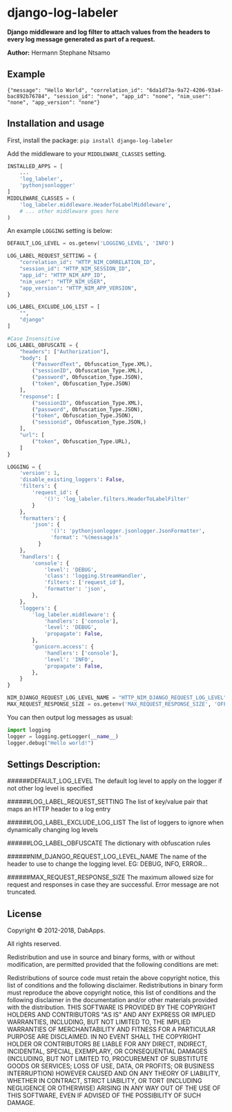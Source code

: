 django-log-labeler
=====================

**Django middleware and log filter to attach values from the headers to every log message generated as part of a request.**

**Author:** Hermann Stephane Ntsamo

Example
-------

```
{"message": "Hello World", "correlation_id": "6da1d73a-9a72-4206-93a4-bac892b76784", "session_id": "none", "app_id": "none", "nim_user": "none", "app_version": "none"}
```


Installation and usage
----------------------

First, install the package: `pip install django-log-labeler`

Add the middleware to your `MIDDLEWARE_CLASSES` setting.

```python
INSTALLED_APPS = [
    ...
    'log_labeler',
    'pythonjsonlogger'
]
MIDDLEWARE_CLASSES = (
    'log_labeler.middleware.HeaderToLabelMiddleware',
    # ... other middleware goes here
)
```

An example `LOGGING` setting is below:

```python
DEFAULT_LOG_LEVEL = os.getenv('LOGGING_LEVEL', 'INFO')

LOG_LABEL_REQUEST_SETTING = {
    "correlation_id": "HTTP_NIM_CORRELATION_ID",
    "session_id": "HTTP_NIM_SESSION_ID",
    "app_id": "HTTP_NIM_APP_ID",
    "nim_user": "HTTP_NIM_USER",
    "app_version": "HTTP_NIM_APP_VERSION",
}

LOG_LABEL_EXCLUDE_LOG_LIST = [
    "",
    "django"
]

#Case Insensitive
LOG_LABEL_OBFUSCATE = {
    "headers": ["Authorization"],
    "body": [
        ("PasswordText", Obfuscation_Type.XML),
        ("sessionID", Obfuscation_Type.XML),
        ("password", Obfuscation_Type.JSON),
        ("token", Obfuscation_Type.JSON)
    ],
    "response": [
        ("sessionID", Obfuscation_Type.XML),
        ("password", Obfuscation_Type.JSON),
        ("token", Obfuscation_Type.JSON),
        ("sessionid", Obfuscation_Type.JSON,)
    ],
    "url": [
        ("token", Obfuscation_Type.URL),
    ]
}

LOGGING = {
    'version': 1,
    'disable_existing_loggers': False,
    'filters': {
        'request_id': {
            '()': 'log_labeler.filters.HeaderToLabelFilter'
        }
    },
    'formatters': {
        'json': {
              '()': 'pythonjsonlogger.jsonlogger.JsonFormatter',
              'format': '%(message)s'
          }
    },
    'handlers': {
        'console': {
            'level': 'DEBUG',
            'class': 'logging.StreamHandler',
            'filters': ['request_id'],
            'formatter': 'json',
        },
    },
    'loggers': {
        'log_labeler.middleware': {
            'handlers': ['console'],
            'level': 'DEBUG',
            'propagate': False,
        },
        'gunicorn.access': {
            'handlers': ['console'],
            'level': 'INFO',
            'propagate': False,
        },
    }
}

NIM_DJANGO_REQUEST_LOG_LEVEL_NAME = "HTTP_NIM_DJANGO_REQUEST_LOG_LEVEL"
MAX_REQUEST_RESPONSE_SIZE = os.getenv('MAX_REQUEST_RESPONSE_SIZE', 'OFF')
```

You can then output log messages as usual:

```python
import logging
logger = logging.getLogger(__name__)
logger.debug("Hello world!")
```

Settings Description:
---------------------

######DEFAULT_LOG_LEVEL
The default log level to apply on the logger if not other log level is specified

######LOG_LABEL_REQUEST_SETTING
The list of key/value pair that maps an HTTP header to a log entry

######LOG_LABEL_EXCLUDE_LOG_LIST
The list of loggers to ignore when dynamically changing log levels

######LOG_LABEL_OBFUSCATE
The dictionary with obfuscation rules

######NIM_DJANGO_REQUEST_LOG_LEVEL_NAME
The name of the header to use to change the logging level. EG: DEBUG, INFO, ERROR...

######MAX_REQUEST_RESPONSE_SIZE
The maximum allowed size for request and responses in case they are successful. Error message are not truncated.


License
-------

Copyright © 2012-2018, DabApps.

All rights reserved.

Redistribution and use in source and binary forms, with or without 
modification, are permitted provided that the following conditions are met:

Redistributions of source code must retain the above copyright notice, this 
list of conditions and the following disclaimer.
Redistributions in binary form must reproduce the above copyright notice, this 
list of conditions and the following disclaimer in the documentation and/or 
other materials provided with the distribution.
THIS SOFTWARE IS PROVIDED BY THE COPYRIGHT HOLDERS AND CONTRIBUTORS "AS IS" AND 
ANY EXPRESS OR IMPLIED WARRANTIES, INCLUDING, BUT NOT LIMITED TO, THE IMPLIED 
WARRANTIES OF MERCHANTABILITY AND FITNESS FOR A PARTICULAR PURPOSE ARE 
DISCLAIMED. IN NO EVENT SHALL THE COPYRIGHT HOLDER OR CONTRIBUTORS BE LIABLE 
FOR ANY DIRECT, INDIRECT, INCIDENTAL, SPECIAL, EXEMPLARY, OR CONSEQUENTIAL 
DAMAGES (INCLUDING, BUT NOT LIMITED TO, PROCUREMENT OF SUBSTITUTE GOODS OR 
SERVICES; LOSS OF USE, DATA, OR PROFITS; OR BUSINESS INTERRUPTION) HOWEVER 
CAUSED AND ON ANY THEORY OF LIABILITY, WHETHER IN CONTRACT, STRICT LIABILITY, 
OR TORT (INCLUDING NEGLIGENCE OR OTHERWISE) ARISING IN ANY WAY OUT OF THE USE 
OF THIS SOFTWARE, EVEN IF ADVISED OF THE POSSIBILITY OF SUCH DAMAGE.
